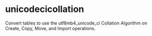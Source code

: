 # unicodecicollation
Convert tables to use the utf8mb4_unicode_ci Collation Algorithm on Create, Copy, Move, and Import operations.
